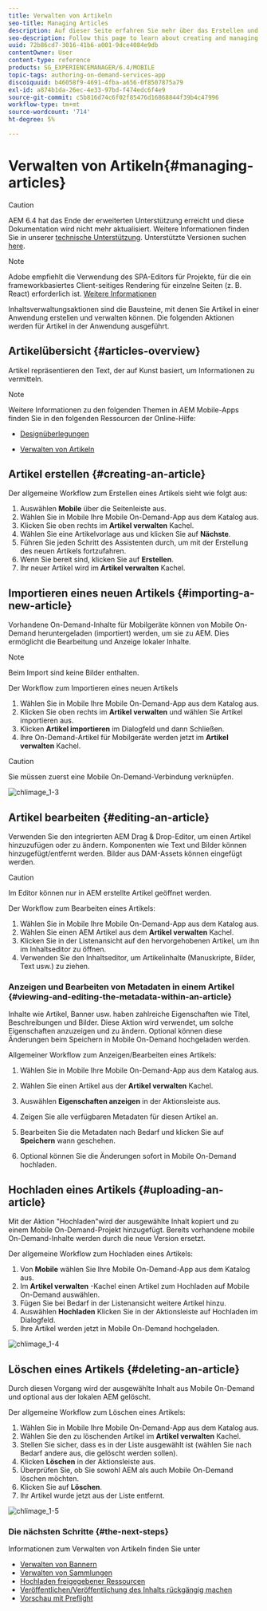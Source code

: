 ```yaml
---
title: Verwalten von Artikeln
seo-title: Managing Articles
description: Auf dieser Seite erfahren Sie mehr über das Erstellen und Verwalten von Artikeln.
seo-description: Follow this page to learn about creating and managing Articles.
uuid: 72b86cd7-3016-41b6-a001-9dce4084e9db
contentOwner: User
content-type: reference
products: SG_EXPERIENCEMANAGER/6.4/MOBILE
topic-tags: authoring-on-demand-services-app
discoiquuid: b46058f9-4691-4fba-a656-0f8507875a79
exl-id: a874b1da-26ec-4e33-97bd-f474edc6f4e9
source-git-commit: c5b816d74c6f02f85476d16868844f39b4c47996
workflow-type: tm+mt
source-wordcount: '714'
ht-degree: 5%

---
```


# Verwalten von Artikeln{#managing-articles}

>[!CAUTION]
>
>AEM 6.4 hat das Ende der erweiterten Unterstützung erreicht und diese Dokumentation wird nicht mehr aktualisiert. Weitere Informationen finden Sie in unserer [technische Unterstützung](https://helpx.adobe.com/de/support/programs/eol-matrix.html). Unterstützte Versionen suchen [here](https://experienceleague.adobe.com/docs/?lang=de).

>[!NOTE]
>
>Adobe empfiehlt die Verwendung des SPA-Editors für Projekte, für die ein frameworkbasiertes Client-seitiges Rendering für einzelne Seiten (z. B. React) erforderlich ist. [Weitere Informationen](/help/sites-developing/spa-overview.md)

Inhaltsverwaltungsaktionen sind die Bausteine, mit denen Sie Artikel in einer Anwendung erstellen und verwalten können. Die folgenden Aktionen werden für Artikel in der Anwendung ausgeführt.

## Artikelübersicht {#articles-overview}

Artikel repräsentieren den Text, der auf Kunst basiert, um Informationen zu vermitteln.

>[!NOTE]
>
>Weitere Informationen zu den folgenden Themen in AEM Mobile-Apps finden Sie in den folgenden Ressourcen der Online-Hilfe:
>
>* [Designüberlegungen](https://helpx.adobe.com/digital-publishing-solution/help/design-app.html)
>
>* [Verwalten von Artikeln](https://helpx.adobe.com/digital-publishing-solution/help/creating-articles.html)
>


## Artikel erstellen {#creating-an-article}

Der allgemeine Workflow zum Erstellen eines Artikels sieht wie folgt aus:

1. Auswählen **Mobile** über die Seitenleiste aus.
1. Wählen Sie in Mobile Ihre Mobile On-Demand-App aus dem Katalog aus.
1. Klicken Sie oben rechts im **Artikel verwalten** Kachel.
1. Wählen Sie eine Artikelvorlage aus und klicken Sie auf **Nächste**.
1. Führen Sie jeden Schritt des Assistenten durch, um mit der Erstellung des neuen Artikels fortzufahren.
1. Wenn Sie bereit sind, klicken Sie auf **Erstellen**.
1. Ihr neuer Artikel wird im **Artikel verwalten** Kachel.

## Importieren eines neuen Artikels {#importing-a-new-article}

Vorhandene On-Demand-Inhalte für Mobilgeräte können von Mobile On-Demand heruntergeladen (importiert) werden, um sie zu AEM. Dies ermöglicht die Bearbeitung und Anzeige lokaler Inhalte.

>[!NOTE]
>
>Beim Import sind keine Bilder enthalten.

Der Workflow zum Importieren eines neuen Artikels

1. Wählen Sie in Mobile Ihre Mobile On-Demand-App aus dem Katalog aus.
1. Klicken Sie oben rechts im **Artikel verwalten** und wählen Sie Artikel importieren aus.
1. Klicken **Artikel importieren** im Dialogfeld und dann Schließen.
1. Ihre On-Demand-Artikel für Mobilgeräte werden jetzt im **Artikel verwalten** Kachel.

>[!CAUTION]
>
>Sie müssen zuerst eine Mobile On-Demand-Verbindung verknüpfen.

![chlimage_1-3](assets/chlimage_1-3.gif)

## Artikel bearbeiten {#editing-an-article}

Verwenden Sie den integrierten AEM Drag &amp; Drop-Editor, um einen Artikel hinzuzufügen oder zu ändern. Komponenten wie Text und Bilder können hinzugefügt/entfernt werden. Bilder aus DAM-Assets können eingefügt werden.

>[!CAUTION]
>
>Im Editor können nur in AEM erstellte Artikel geöffnet werden.

Der Workflow zum Bearbeiten eines Artikels:

1. Wählen Sie in Mobile Ihre Mobile On-Demand-App aus dem Katalog aus.
1. Wählen Sie einen AEM Artikel aus dem **Artikel verwalten** Kachel.
1. Klicken Sie in der Listenansicht auf den hervorgehobenen Artikel, um ihn im Inhaltseditor zu öffnen.
1. Verwenden Sie den Inhaltseditor, um Artikelinhalte (Manuskripte, Bilder, Text usw.) zu ziehen.

### Anzeigen und Bearbeiten von Metadaten in einem Artikel {#viewing-and-editing-the-metadata-within-an-article}

Inhalte wie Artikel, Banner usw. haben zahlreiche Eigenschaften wie Titel, Beschreibungen und Bilder. Diese Aktion wird verwendet, um solche Eigenschaften anzuzeigen und zu ändern. Optional können diese Änderungen beim Speichern in Mobile On-Demand hochgeladen werden.

Allgemeiner Workflow zum Anzeigen/Bearbeiten eines Artikels:

1. Wählen Sie in Mobile Ihre Mobile On-Demand-App aus dem Katalog aus.
1. Wählen Sie einen Artikel aus der **Artikel verwalten** Kachel.

1. Auswählen **Eigenschaften anzeigen** in der Aktionsleiste aus.
1. Zeigen Sie alle verfügbaren Metadaten für diesen Artikel an.
1. Bearbeiten Sie die Metadaten nach Bedarf und klicken Sie auf **Speichern** wann geschehen.
1. Optional können Sie die Änderungen sofort in Mobile On-Demand hochladen.

## Hochladen eines Artikels {#uploading-an-article}

Mit der Aktion &quot;Hochladen&quot;wird der ausgewählte Inhalt kopiert und zu einem Mobile On-Demand-Projekt hinzugefügt. Bereits vorhandene mobile On-Demand-Inhalte werden durch die neue Version ersetzt.

Der allgemeine Workflow zum Hochladen eines Artikels:

1. Von **Mobile** wählen Sie Ihre Mobile On-Demand-App aus dem Katalog aus.
1. Im **Artikel verwalten** -Kachel einen Artikel zum Hochladen auf Mobile On-Demand auswählen.
1. Fügen Sie bei Bedarf in der Listenansicht weitere Artikel hinzu.
1. Auswählen **Hochladen** Klicken Sie in der Aktionsleiste auf Hochladen im Dialogfeld.
1. Ihre Artikel werden jetzt in Mobile On-Demand hochgeladen.

![chlimage_1-4](assets/chlimage_1-4.gif)

## Löschen eines Artikels {#deleting-an-article}

Durch diesen Vorgang wird der ausgewählte Inhalt aus Mobile On-Demand und optional aus der lokalen AEM gelöscht.

Der allgemeine Workflow zum Löschen eines Artikels:

1. Wählen Sie in Mobile Ihre Mobile On-Demand-App aus dem Katalog aus.
1. Wählen Sie den zu löschenden Artikel im **Artikel verwalten** Kachel.
1. Stellen Sie sicher, dass es in der Liste ausgewählt ist (wählen Sie nach Bedarf andere aus, die gelöscht werden sollen).
1. Klicken **Löschen** in der Aktionsleiste aus.
1. Überprüfen Sie, ob Sie sowohl AEM als auch Mobile On-Demand löschen möchten.
1. Klicken Sie auf **Löschen**.
1. Ihr Artikel wurde jetzt aus der Liste entfernt.

![chlimage_1-5](assets/chlimage_1-5.gif)

### Die nächsten Schritte {#the-next-steps}

Informationen zum Verwalten von Artikeln finden Sie unter

* [Verwalten von Bannern](/help/mobile/mobile-on-demand-managing-banners.md)
* [Verwalten von Sammlungen](/help/mobile/mobile-on-demand-managing-collections.md)
* [Hochladen freigegebener Ressourcen](/help/mobile/mobile-on-demand-shared-resources.md)
* [Veröffentlichen/Veröffentlichung des Inhalts rückgängig machen](/help/mobile/mobile-on-demand-publishing-unpublishing.md)
* [Vorschau mit Preflight](/help/mobile/aem-mobile-manage-ondemand-services.md)
